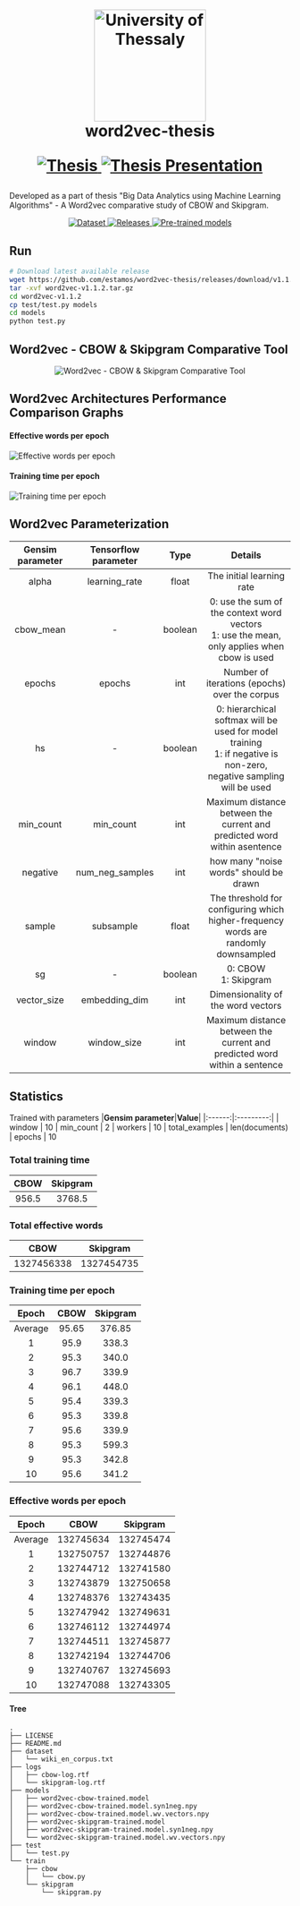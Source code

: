 <h1 align="center">
  <a href="https://uth.gr" title="University of Thessaly">
    <img alt="University of Thessaly" src="https://www.uth.gr/sites/default/files/contents/logos/UTH-logo-english.png" width="200px" height="200px" />
  </a>
  <br />
  word2vec-thesis
  <p align="center">
   <a href="https://TBA">
    <img alt="Thesis" src="https://img.shields.io/badge/Thesis-PDF-white.svg" />
  </a>
  <a href="https://TBA">
    <img alt="Thesis Presentation" src="https://img.shields.io/badge/Thesis_Presentation-PDF-lightgrey.svg" />
  </a>
</p>
</h1>
Developed as a part of thesis "Big Data Analytics using Machine Learning Algorithms" - A Word2vec comparative study of CBOW and Skipgram.
 
<p align="center">
   <a href="https://github.com/estamos/word2vec-thesis/releases/download/v1.1.2/dataset.tar.gz">
    <img alt="Dataset" src="https://img.shields.io/badge/Wiki_corpus-Dataset-red.svg" />
  </a>
  <a href="https://github.com/estamos/word2vec-thesis/releases">
    <img alt="Releases" src="https://img.shields.io/github/v/release/estamos/word2vec-thesis" />
  </a>
  <a href="https://github.com/estamos/word2vec-thesis/releases/download/v1.1.2/pre-trained-models.tar.gz">
    <img alt="Pre-trained models" src="https://img.shields.io/badge/Pre_trained-Models-orange.svg" />
  </a>
</p>

## Run
```bash
# Download latest available release
wget https://github.com/estamos/word2vec-thesis/releases/download/v1.1.2/word2vec-v1.1.2.tar.gz
tar -xvf word2vec-v1.1.2.tar.gz
cd word2vec-v1.1.2
cp test/test.py models
cd models
python test.py
```
## Word2vec - CBOW & Skipgram Comparative Tool

<p align='center'>
  <a><img alt="Word2vec - CBOW & Skipgram Comparative Tool" src="https://user-images.githubusercontent.com/23742352/121664534-407e3580-cab0-11eb-9723-bf8ba8a122ac.gif"></a>
</p>


## Word2vec Architectures Performance Comparison Graphs

#### Effective words per epoch
<img alt="Effective words per epoch" src="https://user-images.githubusercontent.com/23742352/133771033-ebb0cc04-18d6-4ce4-8252-c4edac3471d5.png">

#### Training time per epoch
<img alt="Training time per epoch" src="https://user-images.githubusercontent.com/23742352/133771479-81d89382-492a-4e09-ab11-9174a053b892.png">


## Word2vec Parameterization

|**Gensim parameter**|**Tensorflow parameter**|**Type**|**Details**|
|:------------------:|:----------------------:|:------:|:---------:|
| alpha | learning_rate | float | The initial learning rate |
| cbow_mean | - | boolean | 0: use the sum of the context word vectors <br/> 1: use the mean, only applies when cbow is used |
| epochs | epochs | int | Number of iterations (epochs) over the corpus |
| hs | - | boolean | 0: hierarchical softmax will be used for model training <br/> 1: if negative is non-zero, negative sampling will be used |
| min_count  | min_count | int | Maximum distance between the current and predicted word within asentence |
| negative | num_neg_samples | int | how many "noise words" should be drawn |
| sample | subsample | float | The threshold for configuring which higher-frequency words are randomly downsampled |
| sg | - | boolean | 0: CBOW <br/> 1: Skipgram |
| vector_size | embedding_dim | int | Dimensionality of the word vectors |	
| window | window_size | int | Maximum distance between the current and predicted word within a sentence |

## Statistics
Trained with parameters 
|**Gensim parameter**|**Value**|
|:------:|:---------:|
| window | 10 
| min_count | 2
| workers | 10
| total_examples | len(documents)
| epochs | 10
### Total training time

|**CBOW**|**Skipgram**|
|:------:|:----------:|
|956.5|3768.5|

### Total effective words

|**CBOW**|**Skipgram**|
|:------:|:----------:|
|1327456338|1327454735|

### Training time per epoch

|**Epoch**|**CBOW**|**Skipgram**|
|:-------:|:------:|:----------:|
|Average|95.65|376.85|
|1|95.9|338.3|
|2|95.3|340.0|
|3|96.7|339.9|
|4|96.1|448.0|
|5|95.4|339.3|
|6|95.3|339.8|
|7|95.6|339.9|
|8|95.3|599.3|
|9|95.3|342.8|
|10|95.6|341.2|

### Effective words per epoch

|**Epoch**|**CBOW**|**Skipgram**|
|:-------:|:------:|:----------:|
|Average|132745634|132745474|
|1|132750757|132744876|
|2|132744712|132741580|
|3|132743879|132750658|
|4|132748376|132743435|
|5|132747942|132749631|
|6|132746112|132744974|
|7|132744511|132745877|
|8|132742194|132744706|
|9|132740767|132745693|
|10|132747088|132743305|


#### Tree
```
.
├── LICENSE
├── README.md
├── dataset
│   └── wiki_en_corpus.txt
├── logs
│   ├── cbow-log.rtf
│   └── skipgram-log.rtf
├── models
│   ├── word2vec-cbow-trained.model
│   ├── word2vec-cbow-trained.model.syn1neg.npy
│   ├── word2vec-cbow-trained.model.wv.vectors.npy
│   ├── word2vec-skipgram-trained.model
│   ├── word2vec-skipgram-trained.model.syn1neg.npy
│   └── word2vec-skipgram-trained.model.wv.vectors.npy
├── test
│   └── test.py
└── train
    ├── cbow
    │   └── cbow.py
    └── skipgram
        └── skipgram.py
```
